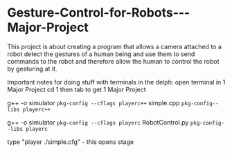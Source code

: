 # Gesture-Control-for-Robots---Major-Project

This project is about creating a program that allows a camera attached to a robot detect the gestures of a human being
and use them to send commands to the robot and therefore allow the human to control the robot by gesturing at it.


Important notes for doing stuff with terminals in the delph:
open terminal in 1 Major Project
	cd 1 then tab to get 1 Major Project


g++ -o simulator `pkg-config --cflags playerc++` simple.cpp `pkg-config--libs playerc++`

g++ -o simulator `pkg-config --cflags playerc` RobotControl.py `pkg-config--libs playerc`



type "player ./simple.cfg" - this opens stage
